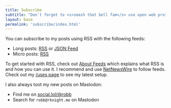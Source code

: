 ```yaml
---
title: Subscribe
subtitle: "Don't forget to <s>smash that bell fam</s> use open web protocols to get the latest updates"
layout: base
permalink: 'subscribe/index.html'
---
```


You can subscribe to my posts using RSS with the following feeds:

- Long posts: [RSS](/feed.xml) or [JSON Feed](/feed.json)
- Micro posts: [RSS](https://social.lol/@robb.rss)

To get started with RSS, check out [About Feeds](https://aboutfeeds.com) which explains what RSS is and how you can use it. I recommend and use [NetNewsWire](https://netnewswire.com/) to follow feeds. Check out my [/uses page](/uses) to see my latest setup.

I also always toot my new posts on Mastodon:

- Find me on [social.lol/@robb](https://social.lol/@robb)
- Search for `robb@rknight.me` on Mastodon

